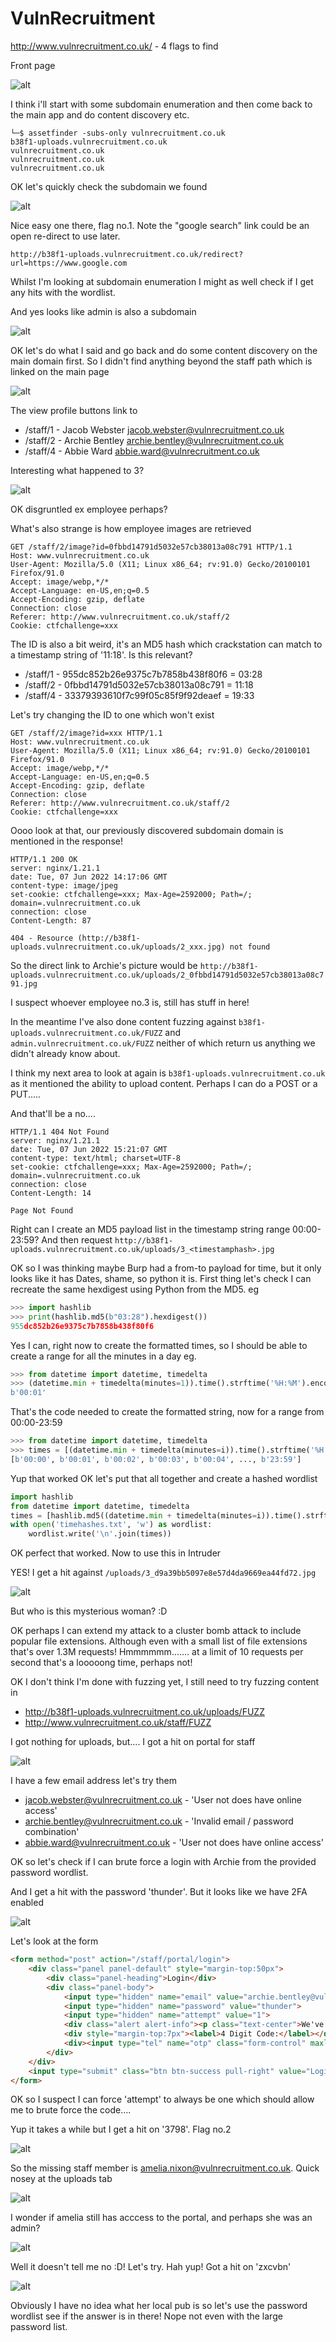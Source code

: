 # VulnRecruitment

http://www.vulnrecruitment.co.uk/ - 4 flags to find

Front page

![alt](./images/vulnrecruitment-01.png)

I think i'll start with some subdomain enumeration and then come back to the main app and do content discovery etc.

```
└─$ assetfinder -subs-only vulnrecruitment.co.uk
b38f1-uploads.vulnrecruitment.co.uk
vulnrecruitment.co.uk
vulnrecruitment.co.uk
vulnrecruitment.co.uk
```

OK let's quickly check the subdomain we found

![alt](./images/vulnrecruitment-02.png)

Nice easy one there, flag no.1. Note the "google search" link could be an open re-direct to use later.

```http://b38f1-uploads.vulnrecruitment.co.uk/redirect?url=https://www.google.com```

Whilst I'm looking at subdomain enumeration I might as well check if I get any hits with the wordlist.

And yes looks like admin is also a subdomain

![alt](./images/vulnrecruitment-03.png)

OK let's do what I said and go back and do some content discovery on the main domain first. So I didn't find anything beyond the staff path which is linked on the main page

![alt](./images/vulnrecruitment-04.png)

The view profile buttons link to 

- /staff/1 - Jacob Webster jacob.webster@vulnrecruitment.co.uk
- /staff/2 - Archie Bentley archie.bentley@vulnrecruitment.co.uk
- /staff/4 - Abbie Ward abbie.ward@vulnrecruitment.co.uk

Interesting what happened to 3?

![alt](./images/vulnrecruitment-05.png)

OK disgruntled ex employee perhaps?

What's also strange is how employee images are retrieved

```
GET /staff/2/image?id=0fbbd14791d5032e57cb38013a08c791 HTTP/1.1
Host: www.vulnrecruitment.co.uk
User-Agent: Mozilla/5.0 (X11; Linux x86_64; rv:91.0) Gecko/20100101 Firefox/91.0
Accept: image/webp,*/*
Accept-Language: en-US,en;q=0.5
Accept-Encoding: gzip, deflate
Connection: close
Referer: http://www.vulnrecruitment.co.uk/staff/2
Cookie: ctfchallenge=xxx
```

The ID is also a bit weird, it's an MD5 hash which crackstation can match to a timestamp string of '11:18'. Is this relevant?

- /staff/1 - 955dc852b26e9375c7b7858b438f80f6 = 03:28
- /staff/2 - 0fbbd14791d5032e57cb38013a08c791 = 11:18
- /staff/4 - 33379393610f7c99f05c85f9f92deaef = 19:33

Let's try changing the ID to one which won't exist

```
GET /staff/2/image?id=xxx HTTP/1.1
Host: www.vulnrecruitment.co.uk
User-Agent: Mozilla/5.0 (X11; Linux x86_64; rv:91.0) Gecko/20100101 Firefox/91.0
Accept: image/webp,*/*
Accept-Language: en-US,en;q=0.5
Accept-Encoding: gzip, deflate
Connection: close
Referer: http://www.vulnrecruitment.co.uk/staff/2
Cookie: ctfchallenge=xxx
```

Oooo look at that, our previously discovered subdomain domain is mentioned in the response!

```
HTTP/1.1 200 OK
server: nginx/1.21.1
date: Tue, 07 Jun 2022 14:17:06 GMT
content-type: image/jpeg
set-cookie: ctfchallenge=xxx; Max-Age=2592000; Path=/; domain=.vulnrecruitment.co.uk
connection: close
Content-Length: 87

404 - Resource (http://b38f1-uploads.vulnrecruitment.co.uk/uploads/2_xxx.jpg) not found
```

So the direct link to Archie's picture would be ```http://b38f1-uploads.vulnrecruitment.co.uk/uploads/2_0fbbd14791d5032e57cb38013a08c791.jpg```

I suspect whoever employee no.3 is, still has stuff in here!

In the meantime I've also done content fuzzing against ```b38f1-uploads.vulnrecruitment.co.uk/FUZZ``` and ```admin.vulnrecruitment.co.uk/FUZZ``` neither of which return us anything we didn't already know about.

I think my next area to look at again is ```b38f1-uploads.vulnrecruitment.co.uk``` as it mentioned the ability to upload content. Perhaps I can do a POST or a PUT.....

And that'll be a no....

```
HTTP/1.1 404 Not Found
server: nginx/1.21.1
date: Tue, 07 Jun 2022 15:21:07 GMT
content-type: text/html; charset=UTF-8
set-cookie: ctfchallenge=xxx; Max-Age=2592000; Path=/; domain=.vulnrecruitment.co.uk
connection: close
Content-Length: 14

Page Not Found
```

Right can I create an MD5 payload list in the timestamp string range 00:00-23:59? And then request ```http://b38f1-uploads.vulnrecruitment.co.uk/uploads/3_<timestamphash>.jpg```

OK so I was thinking maybe Burp had a from-to payload for time, but it only looks like it has Dates, shame, so python it is. First thing let's check I can recreate the same hexdigest using Python from the MD5. eg

```python
>>> import hashlib
>>> print(hashlib.md5(b"03:28").hexdigest())
955dc852b26e9375c7b7858b438f80f6
```

Yes I can, right now to create the formatted times, so I should be able to create a range for all the minutes in a day eg.

```python
>>> from datetime import datetime, timedelta
>>> (datetime.min + timedelta(minutes=1)).time().strftime('%H:%M').encode()
b'00:01'
```

That's the code needed to create the formatted string, now for a range from 00:00-23:59

```python
>>> from datetime import datetime, timedelta
>>> times = [(datetime.min + timedelta(minutes=i)).time().strftime('%H:%M').encode() for i in range(24*60)]
[b'00:00', b'00:01', b'00:02', b'00:03', b'00:04', ..., b'23:59']
```

Yup that worked OK let's put that all together and create a hashed wordlist

```python
import hashlib
from datetime import datetime, timedelta
times = [hashlib.md5((datetime.min + timedelta(minutes=i)).time().strftime('%H:%M').encode()).hexdigest() for i in range(24*60)]
with open('timehashes.txt', 'w') as wordlist:
    wordlist.write('\n'.join(times))
```

OK perfect that worked. Now to use this in Intruder

YES! I get a hit against ```/uploads/3_d9a39bb5097e8e57d4da9669ea44fd72.jpg```

![alt](./images/vulnrecruitment-06.png)

But who is this mysterious woman? :D

OK perhaps I can extend my attack to a cluster bomb attack to include popular file extensions. Although even with a small list of file extensions that's over 1.3M requests! Hmmmmmm....... at a limit of 10 requests per second that's a looooong time, perhaps not!

OK I don't think I'm done with fuzzing yet, I still need to try fuzzing content in

- http://b38f1-uploads.vulnrecruitment.co.uk/uploads/FUZZ
- http://www.vulnrecruitment.co.uk/staff/FUZZ

I got nothing for uploads, but.... I got a hit on portal for staff

![alt](./images/vulnrecruitment-07.png)

I have a few email address let's try them

- jacob.webster@vulnrecruitment.co.uk - 'User not does have online access'
- archie.bentley@vulnrecruitment.co.uk - 'Invalid email / password combination'
- abbie.ward@vulnrecruitment.co.uk - 'User not does have online access'

OK so let's check if I can brute force a login with Archie from the provided password wordlist.

And I get a hit with the password 'thunder'. But it looks like we have 2FA enabled

![alt](./images/vulnrecruitment-08.png)

Let's look at the form

```html
<form method="post" action="/staff/portal/login">
    <div class="panel panel-default" style="margin-top:50px">
        <div class="panel-heading">Login</div>
        <div class="panel-body">
            <input type="hidden" name="email" value="archie.bentley@vulnrecruitment.co.uk">
            <input type="hidden" name="password" value="thunder">
            <input type="hidden" name="attempt" value="1">
            <div class="alert alert-info"><p class="text-center">We've sent a 4 digit code to your mobile, you have 3 attempts to enter it below to continue</p></div>
            <div style="margin-top:7px"><label>4 Digit Code:</label></div>
            <div><input type="tel" name="otp" class="form-control" maxlength="4"></div>
        </div>
    </div>
    <input type="submit" class="btn btn-success pull-right" value="Login">
</form>
```

OK so I suspect I can force 'attempt' to always be one which should allow me to brute force the code....

Yup it takes a while but I get a hit on '3798'. Flag no.2

![alt](./images/vulnrecruitment-09.png)

So the missing staff member is amelia.nixon@vulnrecruitment.co.uk. Quick nosey at the uploads tab

![alt](./images/vulnrecruitment-10.png)

I wonder if amelia still has acccess to the portal, and perhaps she was an admin?

![alt](./images/vulnrecruitment-11.png)

Well it doesn't tell me no :D! Let's try. Hah yup! Got a hit on 'zxcvbn'

![alt](./images/vulnrecruitment-12.png)

Obviously I have no idea what her local pub is so let's use the password wordlist see if the answer is in there! Nope not even with the large password list.